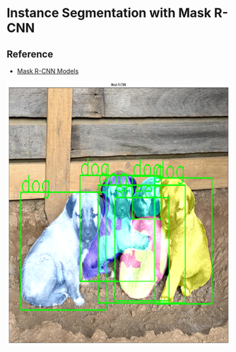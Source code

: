 
# Instance Segmentation with Mask R-CNN
## Reference
- [Mask R-CNN Models](https://github.com/pytorch/vision/tree/main/torchvision)

<img align="center" src = "https://github.com/engineerbekir/PyTorch/blob/master/Mask%20R-CNN%20Instance%20Segmentation/maskr-cnnonimage.png" width = "900" height ="600"/>
